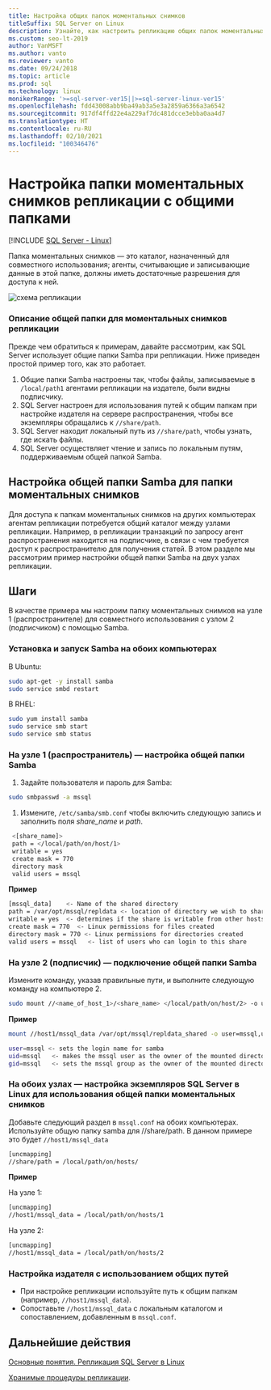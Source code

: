 ```yaml
---
title: Настройка общих папок моментальных снимков
titleSuffix: SQL Server on Linux
description: Узнайте, как настроить репликацию общих папок моментальных снимков в SQL Server на Linux.
ms.custom: seo-lt-2019
author: VanMSFT
ms.author: vanto
ms.reviewer: vanto
ms.date: 09/24/2018
ms.topic: article
ms.prod: sql
ms.technology: linux
monikerRange: '>=sql-server-ver15||>=sql-server-linux-ver15'
ms.openlocfilehash: fdd43008abb9ba49ab3a5e3a2859a6366a3a6542
ms.sourcegitcommit: 917df4ffd22e4a229af7dc481dcce3ebba0aa4d7
ms.translationtype: HT
ms.contentlocale: ru-RU
ms.lasthandoff: 02/10/2021
ms.locfileid: "100346476"
---
```

# <a name="configure-replication-snapshot-folder-with-shares"></a>Настройка папки моментальных снимков репликации с общими папками

[!INCLUDE [SQL Server - Linux](../includes/applies-to-version/sql-linux.md)]

Папка моментальных снимков — это каталог, назначенный для совместного использования; агенты, считывающие и записывающие данные в этой папке, должны иметь достаточные разрешения для доступа к ней.

![схема репликации][1]

### <a name="replication-snapshot-folder-share-explained"></a>Описание общей папки для моментальных снимков репликации

Прежде чем обратиться к примерам, давайте рассмотрим, как SQL Server использует общие папки Samba при репликации. Ниже приведен простой пример того, как это работает.

1. Общие папки Samba настроены так, чтобы файлы, записываемые в `/local/path1` агентами репликации на издателе, были видны подписчику.
2. SQL Server настроен для использования путей к общим папкам при настройке издателя на сервере распространения, чтобы все экземпляры обращались к `//share/path`.
3. SQL Server находит локальный путь из `//share/path`, чтобы узнать, где искать файлы.
4. SQL Server осуществляет чтение и запись по локальным путям, поддерживаемым общей папкой Samba.


## <a name="configure-a-samba-share-for-the-snapshot-folder"></a>Настройка общей папки Samba для папки моментальных снимков 

Для доступа к папкам моментальных снимков на других компьютерах агентам репликации потребуется общий каталог между узлами репликации. Например, в репликации транзакций по запросу агент распространения находится на подписчике, в связи с чем требуется доступ к распространителю для получения статей. В этом разделе мы рассмотрим пример настройки общей папки Samba на двух узлах репликации.


## <a name="steps"></a>Шаги

В качестве примера мы настроим папку моментальных снимков на узле 1 (распространителе) для совместного использования с узлом 2 (подписчиком) с помощью Samba. 

### <a name="install-and-start-samba-on-both-machines"></a>Установка и запуск Samba на обоих компьютерах 

В Ubuntu:

```bash
sudo apt-get -y install samba
sudo service smbd restart
```

В RHEL:

```bash
sudo yum install samba
sudo service smb start
sudo service smb status
```

### <a name="on-host-1-distributor-set-up-the-samba-share"></a>На узле 1 (распространитель) — настройка общей папки Samba 

1. Задайте пользователя и пароль для Samba:

  ```bash
  sudo smbpasswd -a mssql 
  ```

1. Измените, `/etc/samba/smb.conf` чтобы включить следующую запись и заполнить поля *share_name* и *path*.
 ```bash
  <[share_name]>
  path = </local/path/on/host/1>
  writable = yes
  create mask = 770
  directory mask 
  valid users = mssql 
  ```

  **Пример**

  ```bash
  [mssql_data]    <- Name of the shared directory
  path = /var/opt/mssql/repldata <- location of directory we wish to share
  writable = yes  <- determines if the share is writable from other hosts
  create mask = 770  <- Linux permissions for files created 
  directory mask = 770 <- Linux permissions for directories created
  valid users = mssql   <- list of users who can login to this share
  ```

### <a name="on-host-2-subscriber--mount-the-samba-share"></a>На узле 2 (подписчик) — подключение общей папки Samba

Измените команду, указав правильные пути, и выполните следующую команду на компьютере 2.

  ```bash
  sudo mount //<name_of_host_1>/<share_name> </local/path/on/host/2> -o user=mssql,uid=mssql,gid=mssql
  ```

  **Пример**

  ```bash
  mount //host1/mssql_data /var/opt/mssql/repldata_shared -o user=mssql,uid=mssql,gid=mssql

  user=mssql <- sets the login name for samba
  uid=mssql   <- makes the mssql user as the owner of the mounted directory
  gid=mssql   <- sets the mssql group as the owner of the mounted directory
  ```

### <a name="on-both-hosts--configure-sql-server-on-linux-instances-to-use-snapshot-share"></a>На обоих узлах — настройка экземпляров SQL Server в Linux для использования общей папки моментальных снимков

Добавьте следующий раздел в `mssql.conf` на обоих компьютерах. Используйте общую папку samba для //share/path. В данном примере это будет `//host1/mssql_data`

  ```bash
  [uncmapping]
  //share/path = /local/path/on/hosts/
  ```

  **Пример**

  На узле 1:

  ```bash
  [uncmapping]
  //host1/mssql_data = /local/path/on/hosts/1
  ```

  На узле 2:
  
  ```bash
  [uncmapping]
  //host1/mssql_data = /local/path/on/hosts/2
  ```

### <a name="configuring-publisher-with-shared-paths"></a>Настройка издателя с использованием общих путей

* При настройке репликации используйте путь к общим папкам (например, `//host1/mssql_data`).
* Сопоставьте `//host1/mssql_data` с локальным каталогом и сопоставлением, добавленным в `mssql.conf`.

## <a name="next-steps"></a>Дальнейшие действия

[Основные понятия. Репликация SQL Server в Linux](sql-server-linux-replication.md)

[Хранимые процедуры репликации](../relational-databases/system-stored-procedures/replication-stored-procedures-transact-sql.md).

[1]: ./media/sql-server-linux-replication-snapshot-shares/image1.png

